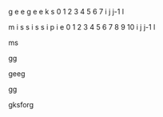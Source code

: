 
g e e g e e k s
0 1 2 3 4 5 6 7
i
      j
   j-1
l

m i s s i s s i p i e
0 1 2 3 4 5 6 7 8 9 10
  i
            j
         j-1
l

ms

gg

geeg

gg

gksforg
